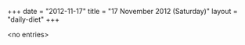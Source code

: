 +++
date = "2012-11-17"
title = "17 November 2012 (Saturday)"
layout = "daily-diet"
+++

<p>&lt;no entries&gt;</p>